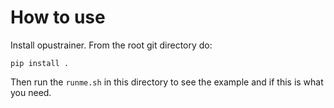 # How to use
Install opustrainer. From the root git directory do:
```
pip install .
```
Then run the `runme.sh` in this directory to see the example and if this is what you need.
